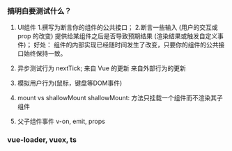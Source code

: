 ### 搞明白要测试什么？

1. UI组件
  1.撰写为断言你的组件的公共接口；
  2.断言一些输入 (用户的交互或 prop 的改变) 提供给某组件之后是否导致预期结果 (渲染结果或触发自定义事件)；
  好处：
  组件的内部实现已经随时间发生了改变，只要你的组件的公共接口始终保持一致。

3. 异步测试行为
  nextTick;
  来自 Vue 的更新
  来自外部行为的更新

4. 模拟用户行为(鼠标，键盘等DOM事件)

5. mount vs shallowMount
shallowMount: 方法只挂载一个组件而不渲染其子组件

6. 父子组件事件 v-on, emit, props

### vue-loader, vuex, ts

